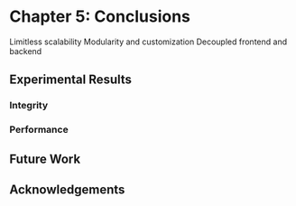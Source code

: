 # Chapter 5: Conclusions

Limitless scalability
Modularity and customization
Decoupled frontend and backend

## Experimental Results

### Integrity

### Performance

## Future Work

## Acknowledgements
